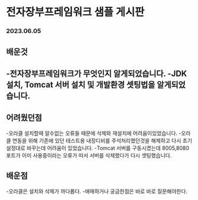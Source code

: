 # 전자장부프레임워크 샘플 게시판
### 2023.06.05


## 배운것
-전자장부프레임워크가 무엇인지 알게되었습니다.
-JDK설치, Tomcat 서버 설치 및 개발환경 셋팅법을 알게되었습니다.
-

## 어려웠던점
-오라클 설치할때 알수없는 오류들 때문에 삭제와 재설치에 어려움이있었습니다.
-오라클 연동을 위해 기존에 있던 테스트용 내장디비를 주석처리했던것을 해제하고 다시 초기 설정대로 바꾸는데 어려움이 있었습니다.
-Tomcat 서버를 구동시켰는데 8005,8080 포트가 이미 사용중이라는 오류가 떠서 서버를 삭제했다가 다시 셋팅했습니다.

## 배운점
-오라클은 설치와 삭제가 까다롭다.
-애매하거나 궁금한점은 바로 바로 질문해야한다.


